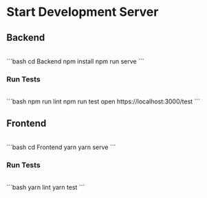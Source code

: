 # Start Development Server

## Backend

<br>

<code-group>
<code-block title="NPM">
```bash
cd Backend
npm install
npm run serve
```
</code-block>
</code-group>

### Run Tests

<br>

<code-group>
<code-block title="NPM">
```bash
npm run lint
npm run test
open https://localhost:3000/test
```
</code-block>
</code-group>

## Frontend

<br>

<code-group>
<code-block title="YARN">
```bash
cd Frontend
yarn
yarn serve
```
</code-block>
</code-group>

### Run Tests

<br>

<code-group>
<code-block title="NPM">
```bash
yarn lint
yarn test
```
</code-block>
</code-group>